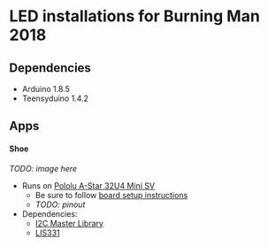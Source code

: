 # LED installations for Burning Man 2018

## Dependencies

- Arduino 1.8.5
- Teensyduino 1.4.2

## Apps

#### Shoe

_TODO: image here_

- Runs on [Pololu A-Star 32U4 Mini SV](https://www.pololu.com/product/3145)
    - Be sure to follow [board setup instructions](https://www.pololu.com/docs/0J61/6.2)
    - _TODO: pinout_
- Dependencies:
    - [I2C Master Library](http://dsscircuits.com/index.php/articles/66-arduino-i2c-master-library)
    - [LIS331](https://github.com/szotsaki/LIS331)
